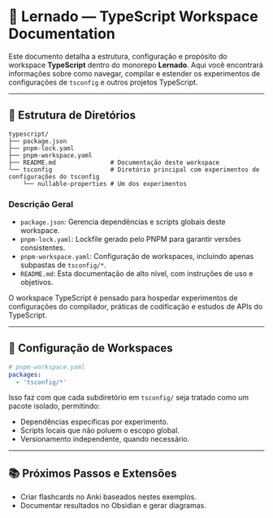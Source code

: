 # 📘 Lernado — TypeScript Workspace Documentation

Este documento detalha a estrutura, configuração e propósito do workspace **TypeScript** dentro do monorepo **Lernado**. Aqui você encontrará informações sobre como navegar, compilar e estender os experimentos de configurações de `tsconfig` e outros projetos TypeScript.

---

## 📁 Estrutura de Diretórios

```plaintext
typescript/
├── package.json
├── pnpm-lock.yaml
├── pnpm-workspace.yaml
├── README.md               # Documentação deste workspace
└── tsconfig                # Diretório principal com experimentos de configurações do tsconfig
    └── nullable-properties # Um dos experimentos
```

### Descrição Geral

* `package.json`: Gerencia dependências e scripts globais deste workspace.
* `pnpm-lock.yaml`: Lockfile gerado pelo PNPM para garantir versões consistentes.
* `pnpm-workspace.yaml`: Configuração de workspaces, incluindo apenas subpastas de `tsconfig/*`.
* `README.md`: Esta documentação de alto nível, com instruções de uso e objetivos.

O workspace TypeScript é pensado para hospedar experimentos de configurações do compilador, práticas de codificação e estudos de APIs do TypeScript.

---

## 🔧 Configuração de Workspaces

```yaml
# pnpm-workspace.yaml
packages:
  - 'tsconfig/*'
```

Isso faz com que cada subdiretório em `tsconfig/` seja tratado como um pacote isolado, permitindo:

* Dependências específicas por experimento.
* Scripts locais que não poluem o escopo global.
* Versionamento independente, quando necessário.

---

## 📚 Próximos Passos e Extensões

* Criar flashcards no Anki baseados nestes exemplos.
* Documentar resultados no Obsidian e gerar diagramas.
